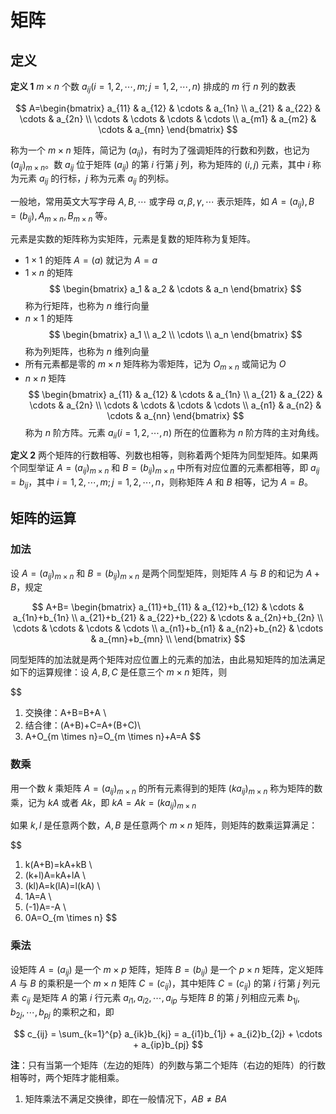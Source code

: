 <!--
 * @Github       : https://github.com/superzhc/BigData-A-Question
 * @Author       : SUPERZHC
 * @CreateDate   : 2020-12-01 18:50:20
 * @LastEditTime : 2020-12-14 01:21:21
 * @Copyright 2020 SUPERZHC
-->
# 矩阵

## 定义

**定义 1**  $m \times n$ 个数 $a_{ij}(i=1,2, \cdots ,m;j=1,2, \cdots ,n)$ 排成的 $m$ 行 $n$ 列的数表

$$
A=\begin{bmatrix}
a_{11} & a_{12} & \cdots & a_{1n} \\ 
a_{21} & a_{22} & \cdots & a_{2n} \\ 
\cdots & \cdots & \cdots & \cdots \\ 
a_{m1} & a_{m2} & \cdots & a_{mn}
\end{bmatrix}
$$

称为一个 $m \times n$ 矩阵，简记为 $(a_{ij})$，有时为了强调矩阵的行数和列数，也记为 $(a_{ij})_{m \times n}$。数 $a_{ij}$ 位于矩阵 $(a_{ij})$ 的第 $i$ 行第 $j$ 列，称为矩阵的 $(i , j)$ 元素，其中 $i$ 称为元素 $a_{ij}$ 的行标，$j$ 称为元素 $a_{ij}$ 的列标。

一般地，常用英文大写字母 $A,B, \cdots$ 或字母 $\alpha,\beta,\gamma,\cdots$ 表示矩阵，如 $A=(a_{ij}),B=(b_{ij}),A_{m \times n},B_{m \times n}$ 等。

元素是实数的矩阵称为实矩阵，元素是复数的矩阵称为复矩阵。

- $1 \times 1$ 的矩阵 $A=(a)$ 就记为 $A=a$
- $1 \times n$ 的矩阵
    $$
    \begin{bmatrix}
    a_1 & a_2 & \cdots & a_n
    \end{bmatrix}
    $$
    称为行矩阵，也称为 $n$ 维行向量
- $n \times 1$ 的矩阵
    $$
    \begin{bmatrix}
        a_1 \\
        a_2 \\
        \cdots \\
        a_n
    \end{bmatrix}
    $$
    称为列矩阵，也称为 $n$ 维列向量
- 所有元素都是零的 $m \times n$ 矩阵称为零矩阵，记为 $O_{m \times n}$ 或简记为 $O$
- $n \times n$ 矩阵
    $$
    \begin{bmatrix}
        a_{11} & a_{12} & \cdots & a_{1n} \\
        a_{21} & a_{22} & \cdots & a_{2n} \\ 
        \cdots & \cdots & \cdots & \cdots \\ 
        a_{n1} & a_{n2} & \cdots & a_{nn}
    \end{bmatrix}
    $$
    称为 $n$ 阶方阵。元素 $a_{ii}(i=1,2, \cdots ,n)$ 所在的位置称为 $n$ 阶方阵的主对角线。

**定义 2**  两个矩阵的行数相等、列数也相等，则称着两个矩阵为同型矩阵。如果两个同型举证 $A=(a_{ij})_{m \times n}$ 和 $B=(b_{ij})_{m \times n}$  中所有对应位置的元素都相等，即 $a_{ij}=b_{ij}$，其中 $i=1,2, \cdots , m;j=1,2, \cdots , n$，则称矩阵 $A$ 和 $B$ 相等，记为 $A=B$。

## 矩阵的运算

### 加法

设 $A=(a_{ij})_{m \times n}$ 和 $B=(b_{ij})_{m \times n}$ 是两个同型矩阵，则矩阵 $A$ 与 $B$ 的和记为 $A+B$，规定

$$
A+B=
\begin{bmatrix}
    a_{11}+b_{11} & a_{12}+b_{12} & \cdots & a_{1n}+b_{1n} \\
    a_{21}+b_{21} & a_{22}+b_{22} & \cdots & a_{2n}+b_{2n} \\
    \cdots & \cdots & \cdots & \cdots \\ 
    a_{n1}+b_{n1} & a_{n2}+b_{n2} & \cdots & a_{mn}+b_{mn} \\  
\end{bmatrix}
$$

同型矩阵的加法就是两个矩阵对应位置上的元素的加法，由此易知矩阵的加法满足如下的运算规律：设 $A,B,C$ 是任意三个 $m \times n$ 矩阵，则

$$
1. 交换律：A+B=B+A \\
2. 结合律：(A+B)+C=A+(B+C)\\
3. A+O_{m \times n}=O_{m \times n}+A=A
$$

### 数乘

用一个数 $k$ 乘矩阵 $A=(a_{ij})_{m \times n}$ 的所有元素得到的矩阵 $(ka_{ij})_{m \times n}$ 称为矩阵的数乘，记为 $kA$ 或者 $Ak$，即 $kA=Ak=(ka_{ij})_{m \times n}$

如果 $k,l$ 是任意两个数，$A,B$ 是任意两个 $m \times n$ 矩阵，则矩阵的数乘运算满足：

$$
1. k(A+B)=kA+kB \\
2. (k+l)A=kA+lA \\
3. (kl)A=k(lA)=l(kA) \\
4. 1A=A \\
5. (-1)A=-A \\
6. 0A=O_{m \times n}
$$

### 乘法

设矩阵 $A=(a_{ij})$ 是一个 $m \times p$ 矩阵，矩阵 $B=(b_{ij})$ 是一个 $p \times n$ 矩阵，定义矩阵 $A$ 与 $B$ 的乘积是一个 $m \times n$ 矩阵 $C=(c_{ij})$，其中矩阵 $C=(c_{ij})$ 的第 $i$ 行第 $j$ 列元素 $c_{ij}$ 是矩阵 $A$ 的第 $i$ 行元素 $a_{i1},a_{i2}, \cdots , a_{ip}$ 与矩阵 $B$ 的第 $j$ 列相应元素 $b_{1j},b_{2j}, \cdots ,b_{pj}$ 的乘积之和，即

$$
c_{ij} = \sum_{k=1}^{p} a_{ik}b_{kj} = a_{i1}b_{1j} + a_{i2}b_{2j} + \cdots + a_{ip}b_{pj}
$$

**注**：只有当第一个矩阵（左边的矩阵）的列数与第二个矩阵（右边的矩阵）的行数相等时，两个矩阵才能相乘。

1. 矩阵乘法不满足交换律，即在一般情况下，$AB \neq BA$